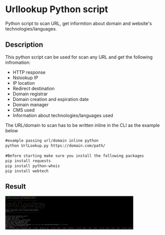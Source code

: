 # Urllookup Python script
Python script to scan URL, get informtion about domain and website's technologies/languages.

## Description
This python script can be used for scan any URL and get the following infromation:<br>

- HTTP response
- Nslookup IP
- IP location
- Redirect destination
- Domain registrar 
- Domain creation and expiration date
- Domain manager
- CMS used
- Information about technologies/languages used

The URL/domain to scan has to be written inline in the CLI as the example below


```
#example passing url/domain inline python 
python UrlLookup.py https://domain.com/path/

#Before starting make sure you install the following packages
pip install requests
pip install python-whois
pip install webtech

```
## Result
<img src="screenshot/screenshot1.png" width="80%"/>

